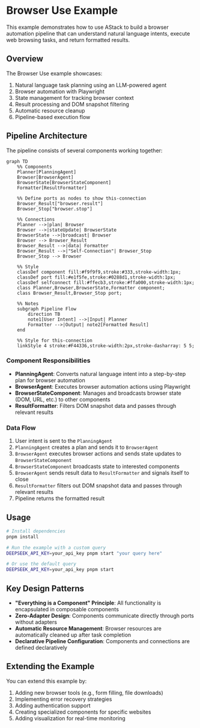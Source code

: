 # Browser Use Example

This example demonstrates how to use AStack to build a browser automation pipeline that can understand natural language intents, execute web browsing tasks, and return formatted results.

## Overview

The Browser Use example showcases:

1. Natural language task planning using an LLM-powered agent
2. Browser automation with Playwright
3. State management for tracking browser context
4. Result processing and DOM snapshot filtering
5. Automatic resource cleanup
6. Pipeline-based execution flow

## Pipeline Architecture

The pipeline consists of several components working together:

```mermaid
graph TD
    %% Components
    Planner[PlanningAgent]
    Browser[BrowserAgent]
    BrowserState[BrowserStateComponent]
    Formatter[ResultFormatter]
    
    %% Define ports as nodes to show this-connection
    Browser_Result["browser.result"]
    Browser_Stop["browser.stop"]
    
    %% Connections
    Planner -->|plan| Browser
    Browser -->|stateUpdate| BrowserState
    BrowserState -->|broadcast| Browser
    Browser --> Browser_Result
    Browser_Result -->|data| Formatter
    Browser_Result -->|"Self-Connection"| Browser_Stop
    Browser_Stop --> Browser
    
    %% Style
    classDef component fill:#f9f9f9,stroke:#333,stroke-width:1px;
    classDef port fill:#e1f5fe,stroke:#0288d1,stroke-width:1px;
    classDef selfconnect fill:#ffecb3,stroke:#ffa000,stroke-width:1px;
    class Planner,Browser,BrowserState,Formatter component;
    class Browser_Result,Browser_Stop port;
    
    %% Notes
    subgraph Pipeline Flow
        direction TB
        note1[User Intent] -->|Input| Planner
        Formatter -->|Output| note2[Formatted Result]
    end
    
    %% Style for this-connection
    linkStyle 4 stroke:#F44336,stroke-width:2px,stroke-dasharray: 5 5;
```

### Component Responsibilities

- **PlanningAgent**: Converts natural language intent into a step-by-step plan for browser automation
- **BrowserAgent**: Executes browser automation actions using Playwright
- **BrowserStateComponent**: Manages and broadcasts browser state (DOM, URL, etc.) to other components
- **ResultFormatter**: Filters DOM snapshot data and passes through relevant results

### Data Flow

1. User intent is sent to the `PlanningAgent`
2. `PlanningAgent` creates a plan and sends it to `BrowserAgent`
3. `BrowserAgent` executes browser actions and sends state updates to `BrowserStateComponent`
4. `BrowserStateComponent` broadcasts state to interested components
5. `BrowserAgent` sends result data to `ResultFormatter` and signals itself to close
6. `ResultFormatter` filters out DOM snapshot data and passes through relevant results
7. Pipeline returns the formatted result

## Usage

```bash
# Install dependencies
pnpm install

# Run the example with a custom query
DEEPSEEK_API_KEY=your_api_key pnpm start "your query here"

# Or use the default query
DEEPSEEK_API_KEY=your_api_key pnpm start
```

## Key Design Patterns

- **"Everything is a Component" Principle**: All functionality is encapsulated in composable components
- **Zero-Adapter Design**: Components communicate directly through ports without adapters
- **Automatic Resource Management**: Browser resources are automatically cleaned up after task completion
- **Declarative Pipeline Configuration**: Components and connections are defined declaratively

## Extending the Example

You can extend this example by:

1. Adding new browser tools (e.g., form filling, file downloads)
2. Implementing error recovery strategies
3. Adding authentication support
4. Creating specialized components for specific websites
5. Adding visualization for real-time monitoring
